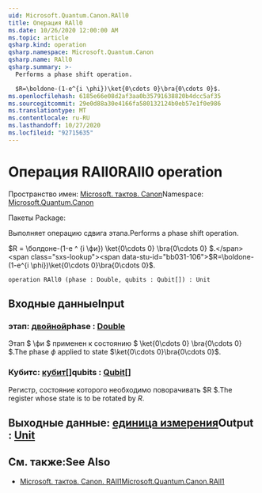 ```yaml
---
uid: Microsoft.Quantum.Canon.RAll0
title: Операция RAll0
ms.date: 10/26/2020 12:00:00 AM
ms.topic: article
qsharp.kind: operation
qsharp.namespace: Microsoft.Quantum.Canon
qsharp.name: RAll0
qsharp.summary: >-
  Performs a phase shift operation.

  $R=\boldone-(1-e^{i \phi})\ket{0\cdots 0}\bra{0\cdots 0}$.
ms.openlocfilehash: 6185e66e08d2af3aa0b35791638820b4dcc5af35
ms.sourcegitcommit: 29e0d88a30e4166fa580132124b0eb57e1f0e986
ms.translationtype: MT
ms.contentlocale: ru-RU
ms.lasthandoff: 10/27/2020
ms.locfileid: "92715635"
---
```

# <a name="rall0-operation"></a><span data-ttu-id="bb031-102">Операция RAll0</span><span class="sxs-lookup"><span data-stu-id="bb031-102">RAll0 operation</span></span>

<span data-ttu-id="bb031-103">Пространство имен: [Microsoft. тактов. Canon](xref:Microsoft.Quantum.Canon)</span><span class="sxs-lookup"><span data-stu-id="bb031-103">Namespace: [Microsoft.Quantum.Canon](xref:Microsoft.Quantum.Canon)</span></span>

<span data-ttu-id="bb031-104">Пакеты [](https://nuget.org/packages/)</span><span class="sxs-lookup"><span data-stu-id="bb031-104">Package: [](https://nuget.org/packages/)</span></span>


<span data-ttu-id="bb031-105">Выполняет операцию сдвига этапа.</span><span class="sxs-lookup"><span data-stu-id="bb031-105">Performs a phase shift operation.</span></span>

<span data-ttu-id="bb031-106">$R = \болдоне-(1-e ^ {i \фи}) \ket{0\cdots 0} \bra{0\cdots 0} $.</span><span class="sxs-lookup"><span data-stu-id="bb031-106">$R=\boldone-(1-e^{i \phi})\ket{0\cdots 0}\bra{0\cdots 0}$.</span></span>

```qsharp
operation RAll0 (phase : Double, qubits : Qubit[]) : Unit
```


## <a name="input"></a><span data-ttu-id="bb031-107">Входные данные</span><span class="sxs-lookup"><span data-stu-id="bb031-107">Input</span></span>

### <a name="phase--double"></a><span data-ttu-id="bb031-108">этап: [двойной](xref:microsoft.quantum.lang-ref.double)</span><span class="sxs-lookup"><span data-stu-id="bb031-108">phase : [Double](xref:microsoft.quantum.lang-ref.double)</span></span>

<span data-ttu-id="bb031-109">Этап $ \фи $ применен к состоянию $ \ket{0\cdots 0} \bra{0\cdots 0} $.</span><span class="sxs-lookup"><span data-stu-id="bb031-109">The phase $\phi$ applied to state $\ket{0\cdots 0}\bra{0\cdots 0}$.</span></span>


### <a name="qubits--qubit"></a><span data-ttu-id="bb031-110">Кубитс: [кубит](xref:microsoft.quantum.lang-ref.qubit)[]</span><span class="sxs-lookup"><span data-stu-id="bb031-110">qubits : [Qubit](xref:microsoft.quantum.lang-ref.qubit)[]</span></span>

<span data-ttu-id="bb031-111">Регистр, состояние которого необходимо поворачивать $R $.</span><span class="sxs-lookup"><span data-stu-id="bb031-111">The register whose state is to be rotated by $R$.</span></span>



## <a name="output--unit"></a><span data-ttu-id="bb031-112">Выходные данные: [единица измерения](xref:microsoft.quantum.lang-ref.unit)</span><span class="sxs-lookup"><span data-stu-id="bb031-112">Output : [Unit](xref:microsoft.quantum.lang-ref.unit)</span></span>



## <a name="see-also"></a><span data-ttu-id="bb031-113">См. также:</span><span class="sxs-lookup"><span data-stu-id="bb031-113">See Also</span></span>

- [<span data-ttu-id="bb031-114">Microsoft. тактов. Canon. RAll1</span><span class="sxs-lookup"><span data-stu-id="bb031-114">Microsoft.Quantum.Canon.RAll1</span></span>](xref:Microsoft.Quantum.Canon.RAll1)